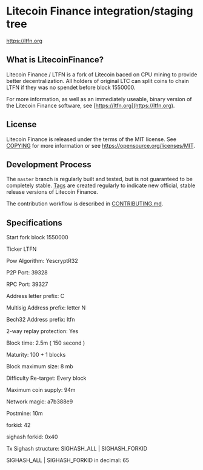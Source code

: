 Litecoin Finance integration/staging tree
=====================================

https://ltfn.org

What is LitecoinFinance?
----------------

Litecoin Finance / LTFN is a fork of Litecoin baced on CPU mining to provide better decentralization.
All holders of original LTC can split coins to chain LTFN if they was no spendet before block 1550000.

For more information, as well as an immediately useable, binary version of
the Litecoin Finance software, see [https://ltfn.org](https://ltfn.org).

License
-------

Litecoin Finance is released under the terms of the MIT license. See [COPYING](COPYING) for more
information or see https://opensource.org/licenses/MIT.

Development Process
-------------------

The `master` branch is regularly built and tested, but is not guaranteed to be
completely stable. [Tags](https://github.com/litecoinfinance/litecoinfinance/tags) are created
regularly to indicate new official, stable release versions of Litecoin Finance.

The contribution workflow is described in [CONTRIBUTING.md](CONTRIBUTING.md).

Specifications
--------------
Start fork block 1550000

Ticker LTFN

Pow Algorithm: YescryptR32

P2P Port: 39328

RPC Port: 39327

Address letter prefix: C

Multisig Address prefix: letter N

Bech32 Address prefix: ltfn

2-way replay protection: Yes

Block time: 2.5m ( 150 second )

Maturity: 100 + 1 blocks

Block maximum size: 8 mb

Difficulty Re-target: Every block

Maximum coin supply: 94m

Network magic: a7b388e9

Postmine: 10m

forkid: 42

sighash forkid: 0x40

Tx Sighash structure: SIGHASH_ALL | SIGHASH_FORKID

SIGHASH_ALL | SIGHASH_FORKID in decimal: 65

